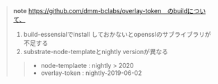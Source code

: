 > **note**
> https://github.com/dmm-bclabs/overlay-token　のbuildについて、
> 1. build-essensialでinstall しておかないとopensslのサブライブラリが不足する
> 1. substrate-node-templateとnightly versionが異なる
>> - node-templaete : nightly > 2020  
>> - overlay-token : nightly-2019-06-02
